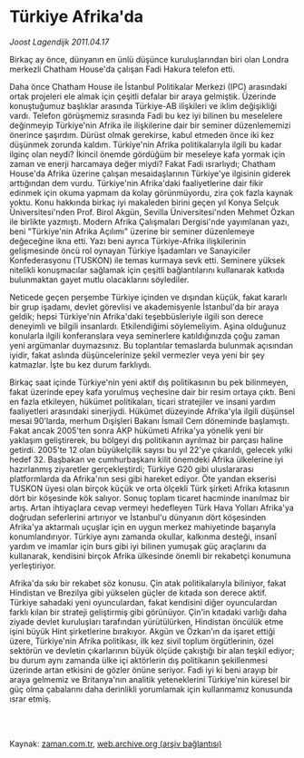 # Türkiye Afrika'da

*Joost Lagendijk 2011.04.17*

<td class="columnist-detail">
<p>Birkaç ay önce, dünyanın en ünlü düşünce kuruluşlarından biri olan Londra merkezli Chatham House'da çalışan Fadi Hakura telefon etti.</p>
<p>
<div id="haberMetinDiv">
<p>Daha önce Chatham House ile İstanbul Politikalar Merkezi (IPC) arasındaki ortak projeleri ele almak için çeşitli defalar bir araya gelmiştik. Üzerinde konuştuğumuz başlıklar arasında Türkiye-AB ilişkileri ve iklim değişikliği vardı. Telefon görüşmemiz sırasında Fadi bu kez iyi bilinen bu meselelere değinmeyip Türkiye'nin Afrika ile ilişkilerine dair bir seminer düzenlememizi önerince şaşırdım. Dürüst olmak gerekirse, kabul etmeden önce iki kez düşünmek zorunda kaldım. Türkiye'nin Afrika politikalarıyla ilgili bu kadar ilginç olan neydi? İkincil önemde gördüğüm bir meseleye kafa yormak için zaman ve enerji harcamaya değer miydi? Fakat Fadi ısrarlıydı; Chatham House'da Afrika üzerine çalışan mesaidaşlarının Türkiye'ye ilgisinin giderek arttığından dem vurdu. Türkiye'nin Afrika'daki faaliyetlerine dair fikir edinmek için okuma yapmam da kolay görünmüyordu, zira çok fazla kaynak yoktu. Konu hakkında birkaç iyi makaleden birini geçen yıl Konya Selçuk Üniversitesi'nden Prof. Birol Akgün, Sevilla Üniversitesi'nden Mehmet Özkan ile birlikte yazmıştı. Modern Afrika Çalışmaları Dergisi'nde yayımlanan yazı, beni "Türkiye'nin Afrika Açılımı" üzerine bir seminer düzenlemeye değeceğine ikna etti. Yazı beni ayrıca Türkiye-Afrika ilişkilerinin gelişmesinde öncü rol oynayan Türkiye İşadamları ve Sanayiciler Konfederasyonu (TUSKON) ile temas kurmaya sevk etti. Seminere yüksek nitelikli konuşmacılar sağlamak için çeşitli bağlantılarını kullanarak katkıda bulunmaktan gayet mutlu olacaklarını söylediler.
<p>Neticede geçen perşembe Türkiye içinden ve dışından küçük, fakat kararlı bir grup işadamı, devlet görevlisi ve akademisyenle İstanbul'da bir araya geldik; hepsi Türkiye'nin Afrika'daki teşebbüsleriyle ilgili son derece deneyimli ve bilgili insanlardı. Etkilendiğimi söylemeliyim. Aşina olduğunuz konularla ilgili konferanslara veya seminerlere katıldığınızda çoğu zaman yeni argümanlar duymazsınız. Bu toplantılar temaslarda bulunmak açısından iyidir, fakat aslında düşüncelerinize şekil vermezler veya yeni bir şey katmazlar. İşte bu kez durum farklıydı.
<p>Birkaç saat içinde Türkiye'nin yeni aktif dış politikasının bu pek bilinmeyen, fakat üzerinde epey kafa yorulmuş veçhesine dair bir resim ortaya çıktı. Beni en fazla etkileyen, hükümet politikaları, ticari stratejiler ve insani yardım faaliyetleri arasındaki sinerjiydi. Hükümet düzeyinde Afrika'yla ilgili düşünsel mesai 90'larda, merhum Dışişleri Bakanı İsmail Cem döneminde başlamıştı. Fakat ancak 2005'ten sonra AKP hükümeti Afrika'ya yönelik yeni bir yaklaşım geliştirerek, bu bölgeyi dış politikanın ayrılmaz bir parçası haline getirdi. 2005'te 12 olan büyükelçilik sayısı bu yıl 22'ye çıkarıldı, gelecek yılki hedef 32. Başbakan ve cumhurbaşkanı kilit önemdeki Afrika ülkelerine iyi hazırlanmış ziyaretler gerçekleştirdi; Türkiye G20 gibi uluslararası platformlarda da Afrika'nın sesi gibi hareket ediyor. Öte yandan ekserisi TUSKON üyesi olan birçok küçük ve orta ölçekli Türk şirketi Afrika kıtasının dört bir köşesinde kök salıyor. Sonuç toplam ticaret hacminde inanılmaz bir artış. Artan ihtiyaçlara cevap vermeyi hedefleyen Türk Hava Yolları Afrika'ya doğrudan seferlerini artırıyor ve İstanbul'u dünyanın dört köşesinden Afrika'ya aktarmalı uçuşlar için en uygun merkez mahiyetinde başarıyla konumlandırıyor. Türkiye aynı zamanda okullar, kalkınma desteği, insanî yardım ve imamlar için burs gibi iyi bilinen yumuşak güç araçlarını da kullanarak, kendisini birçok Afrika ülkesinde önemli bir rekabetçi konumuna yerleştiriyor.
<p>Afrika'da sıkı bir rekabet söz konusu. Çin atak politikalarıyla biliniyor, fakat Hindistan ve Brezilya gibi yükselen güçler de kıtada son derece aktif. Türkiye sahadaki yeni oyunculardan, fakat kendisini diğer oyunculardan farklı kılan bir strateji geliştirmiş gibi görünüyor. Çin'in kıtadaki varlığı daha ziyade devlet kuruluşları tarafından yürütülürken, Hindistan öncülük etme işini büyük Hint şirketlerine bırakıyor. Akgün ve Özkan'ın da işaret ettiği üzere, Türkiye'nin Afrika politikası, ilk kez sivil toplum örgütlerinin, özel sektörün ve devletin çıkarlarının büyük ölçüde çakıştığı bir alan teşkil ediyor; bu durum aynı zamanda ülke içi aktörlerin dış politikanın şekillenmesi üzerinde artan etkisini de gözler önüne seriyor. Fadi iyi ki beni arayıp bir araya gelmemiz ve Britanya'nın analitik yeteneklerini Türkiye'nin küresel bir güç olma çabalarını daha derinlikli yorumlamak için kullanmamız konusunda ısrar etmiş. </p></p></p></p></div>
</p>


<p><br>
		 </br></p></td>

Kaynak: [zaman.com.tr](http://zaman.com.tr/yazar.do?yazino=1122504), [web.archive.org (arşiv bağlantısı)](http://web.archive.org/web/20110504163727/http://www.zaman.com.tr:80/yazar.do?yazino=1122504)
